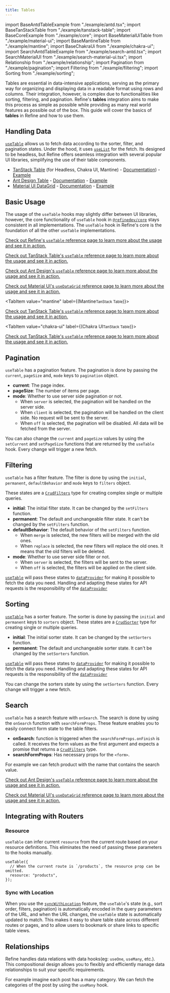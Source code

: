 ```yaml
---
title: Tables
---
```


import BaseAntdTableExample from "./example/antd.tsx";
import BaseTanStackTable from "./example/tanstack-table";
import BaseCoreExample from "./example/core";
import BaseMaterialUiTable from "./example/material-ui";
import BaseMantineTable from "./example/mantine";
import BaseChakraUi from "./example/chakra-ui";
import SearchAntdTableExample from "./example/search-antd.tsx";
import SearchMaterialUI from "./example/search-material-ui.tsx";
import Relationship from "./example/relationship";
import Pagination from "./example/pagination";
import Filtering from "./example/filtering";
import Sorting from "./example/sorting";

Tables are essential in data-intensive applications, serving as the primary way for organizing and displaying data in a readable format using rows and columns. Their integration, however, is complex due to functionalities like sorting, filtering, and pagination. Refine's **tables** integration aims to make this process as simple as possible while providing as many real world features as possible out of the box. This guide will cover the basics of **tables** in Refine and how to use them.

## Handling Data

[`useTable`][use-table-core] allows us to fetch data according to the sorter, filter, and pagination states. Under the hood, it uses [`useList`][use-list] for the fetch. Its designed to be headless, but Refine offers seamless integration with several popular UI libraries, simplifying the use of their table components.

- [TanStack Table](https://react-table.tanstack.com/) (for Headless, Chakra UI, Mantine) - [Documentation](/docs/packages/list-of-packages)) - [Example](/docs/examples/table/tanstack-table/basic-tanstack-table/)
- [Ant Design Table](https://ant.design/components/table/#header) - [Documentation](/docs/ui-integrations/ant-design/hooks/use-table) - [Example](/examples/table/antd/useTable.md)
- [Material UI DataGrid](https://mui.com/x/react-data-grid/) - [Documentation](/docs/ui-integrations/material-ui/hooks/use-data-grid) - [Example](/examples/table/mui/useDataGrid.md)

## Basic Usage

The usage of the `useTable` hooks may slightly differ between UI libraries, however, the core functionality of `useTable` hook in [`@refinedev/core`][use-table-core] stays consistent in all implementations. The `useTable` hook in Refine's core is the foundation of all the other `useTable` implementations.

<Tabs wrapContent={false}>

<TabItem value="core" label="Refine's Core">

<BaseCoreExample />

[Check out Refine's `useTable` reference page to learn more about the usage and see it in action.][use-table-core]

</TabItem>

<TabItem value="tanstack-table" label="TanStack Table">

<BaseTanStackTable />

[Check out TanStack Table's `useTable` reference page to learn more about the usage and see it in action.](/docs/packages/list-of-packages#installation)

</TabItem>

<TabItem value="ant-design" label="Ant Design">

<BaseAntdTableExample />

[Check out Ant Design's `useTable` reference page to learn more about the usage and see it in action.](/docs/ui-integrations/ant-design/hooks/use-table)

</TabItem>

<TabItem value="material-ui" label="Material UI">

<BaseMaterialUiTable />

[Check out Material UI's `useDataGrid` reference page to learn more about the usage and see it in action.](/docs/ui-integrations/material-ui/hooks/use-data-grid)

</TabItem>

<TabItem value="mantine" label={(<span><span className="block">Mantine</span><small className="block">TanStack Table</small></span>)}>

<BaseMantineTable />

[Check out TanStack Table's `useTable` reference page to learn more about the usage and see it in action.](/docs/packages/list-of-packages#installation)

</TabItem>

<TabItem value="chakra-ui" label={(<span><span className="block">Chakra UI</span><small className="block">TanStack Table</small></span>)}>

<BaseChakraUi />

[Check out TanStack Table's `useTable` reference page to learn more about the usage and see it in action.](/docs/packages/list-of-packages#installation)

</TabItem>

</Tabs>

## Pagination <GuideBadge id="guides-concepts/data-fetching/#filters-sorters-and-pagination" />

`useTable` has a pagination feature. The pagination is done by passing the `current`, `pageSize` and, `mode` keys to `pagination` object.

- **current**: The page index.
- **pageSize**: The number of items per page.
- **mode**: Whether to use server side pagination or not.
  - When `server` is selected, the pagination will be handled on the server side.
  - When `client` is selected, the pagination will be handled on the client side. No request will be sent to the server.
  - When `off` is selected, the pagination will be disabled. All data will be fetched from the server.

You can also change the `current` and `pageSize` values by using the `setCurrent` and `setPageSize` functions that are returned by the `useTable` hook. Every change will trigger a new fetch.

<Pagination />

## Filtering <GuideBadge id="guides-concepts/data-fetching/#filters-sorters-and-pagination" />

`useTable` has a filter feature. The filter is done by using the `initial`, `permanent`, `defaultBehavior` and `mode` keys to `filters` object.

These states are a [`CrudFilters`][crudfilters] type for creating complex single or multiple queries.

- **initial**: The initial filter state. It can be changed by the `setFilters` function.
- **permanent**: The default and unchangeable filter state. It can't be changed by the `setFilters` function.
- **defaultBehavior**: The default behavior of the `setFilters` function.
  - When `merge` is selected, the new filters will be merged with the old ones.
  - When `replace` is selected, the new filters will replace the old ones. It means that the old filters will be deleted.
- **mode**: Whether to use server side filter or not.
  - When `server` is selected, the filters will be sent to the server.
  - When `off` is selected, the filters will be applied on the client side.

[`useTable`][use-table-core] will pass these states to [`dataProvider`][data-provider] for making it possible to fetch the data you need. Handling and adapting these states for API requests is the responsibility of the [`dataProvider`][data-provider]

<Filtering />

## Sorting <GuideBadge id="guides-concepts/data-fetching/#filters-sorters-and-pagination" />

[`useTable`][use-table-core] has a sorter feature. The sorter is done by passing the `initial` and `permanent` keys to `sorters` object. These states are a [`CrudSorter`][crudsorting] type for creating single or multiple queries.

- **initial**: The initial sorter state. It can be changed by the `setSorters` function.
- **permanent**: The default and unchangeable sorter state. It can't be changed by the `setSorters` function.

[`useTable`][use-table-core] will pass these states to [`dataProvider`][data-provider] for making it possible to fetch the data you need. Handling and adapting these states for API requests is the responsibility of the [`dataProvider`][data-provider]

You can change the sorters state by using the `setSorters` function. Every change will trigger a new fetch.

<Sorting />

## Search

`useTable` has a search feature with `onSearch`. The search is done by using the `onSearch` function with `searchFormProps`. These feature enables you to easily connect form state to the table filters.

- **onSearch**: function is triggered when the `searchFormProps.onFinish` is called. It receives the form values as the first argument and expects a promise that returns a [`CrudFilters`][crudfilters] type.
- **searchFormProps**: Has necessary props for the `<form>`.

For example we can fetch product with the name that contains the search value.

<Tabs wrapContent={false}>

<TabItem value="ant-design" label="Ant Design">

<SearchAntdTableExample />

[Check out Ant Design's `useTable` reference page to learn more about the usage and see it in action.](/docs/ui-integrations/ant-design/hooks/use-table)

</TabItem>

<TabItem value="material-ui" label="Material UI">

<SearchMaterialUI />

[Check out Material UI's `useDataGrid` reference page to learn more about the usage and see it in action.](/docs/ui-integrations/material-ui/hooks/use-data-grid)

</TabItem>

</Tabs>

## Integrating with Routers

### Resource <RouterBadge id="guides-concepts/routing/#relationship-between-resources-and-routes-"/>

`useTable` can infer current `resource` from the current route based on your resource definitions. This eliminates the need of passing these parameters to the hooks manually.

```tsx
useTable({
  // When the current route is `/products`, the resource prop can be omitted.
  resource: "products",
});
```

### Sync with Location <RouterBadge id="guides-concepts/routing/#usetable" /> <GlobalConfigBadge id="api-reference/core/components/refine-config/#syncwithlocation" />

When you use the [`syncWithLocation`](/docs/core/hooks/use-table#syncwithlocation) feature, the `useTable`'s state (e.g., sort order, filters, pagination) is automatically encoded in the query parameters of the URL, and when the URL changes, the `useTable` state is automatically updated to match. This makes it easy to share table state across different routes or pages, and to allow users to bookmark or share links to specific table views.

## Relationships <GuideBadge id="guides-concepts/data-fetching/#relationships" />

Refine handles data relations with data hooks(eg: `useOne`, `useMany`, etc.). This compositional design allows you to flexibly and efficiently manage data relationships to suit your specific requirements.

For example imagine each post has a many category. We can fetch the categories of the post by using the `useMany` hook.

 <Relationship />

[use-table-core]: /docs/core/hooks/use-table
[use-list]: /docs/core/hooks/data/use-list
[usequery]: https://react-query.tanstack.com/reference/useQuery
[baserecord]: /docs/core/interface-references#baserecord
[crudsorting]: /docs/core/interface-references#crudsorting
[crudfilters]: /docs/core/interface-references#crudfilters
[httperror]: /docs/core/interface-references#httperror
[refine swl]: /docs/core/refine-component#syncwithlocation
[syncwithlocationparams]: /docs/core/interface-references#syncwithlocationparams
[notification-provider]: /docs/core/providers/notification-provider
[data-provider]: /docs/core/providers/data-provider
